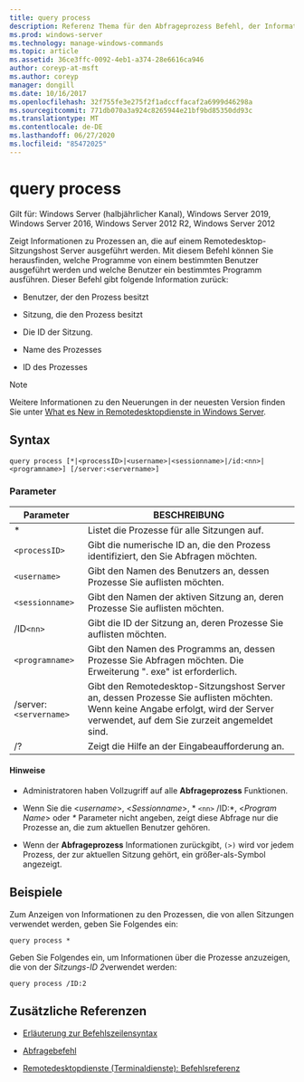 ```yaml
---
title: query process
description: Referenz Thema für den Abfrageprozess Befehl, der Informationen zu Prozessen anzeigt, die auf einem Remotedesktop-Sitzungshost Server ausgeführt werden.
ms.prod: windows-server
ms.technology: manage-windows-commands
ms.topic: article
ms.assetid: 36ce3ffc-0092-4eb1-a374-28e6616ca946
author: coreyp-at-msft
ms.author: coreyp
manager: dongill
ms.date: 10/16/2017
ms.openlocfilehash: 32f755fe3e275f2f1adccffacaf2a6999d46298a
ms.sourcegitcommit: 771db070a3a924c8265944e21bf9bd85350dd93c
ms.translationtype: MT
ms.contentlocale: de-DE
ms.lasthandoff: 06/27/2020
ms.locfileid: "85472025"
---
```

# <a name="query-process"></a>query process

Gilt für: Windows Server (halbjährlicher Kanal), Windows Server 2019, Windows Server 2016, Windows Server 2012 R2, Windows Server 2012

Zeigt Informationen zu Prozessen an, die auf einem Remotedesktop-Sitzungshost Server ausgeführt werden. Mit diesem Befehl können Sie herausfinden, welche Programme von einem bestimmten Benutzer ausgeführt werden und welche Benutzer ein bestimmtes Programm ausführen. Dieser Befehl gibt folgende Information zurück:

- Benutzer, der den Prozess besitzt

- Sitzung, die den Prozess besitzt

- Die ID der Sitzung.

- Name des Prozesses

- ID des Prozesses

> [!NOTE]
> Weitere Informationen zu den Neuerungen in der neuesten Version finden Sie unter [What es New in Remotedesktopdienste in Windows Server](https://docs.microsoft.com/previous-versions/windows/it-pro/windows-server-2012-R2-and-2012/dn283323(v=ws.11)).

## <a name="syntax"></a>Syntax

```
query process [*|<processID>|<username>|<sessionname>|/id:<nn>|<programname>] [/server:<servername>]
```

### <a name="parameters"></a>Parameter

| Parameter | BESCHREIBUNG |
|--|--|
| * | Listet die Prozesse für alle Sitzungen auf. |
| `<processID>` | Gibt die numerische ID an, die den Prozess identifiziert, den Sie Abfragen möchten. |
| `<username>` | Gibt den Namen des Benutzers an, dessen Prozesse Sie auflisten möchten. |
| `<sessionname>` | Gibt den Namen der aktiven Sitzung an, deren Prozesse Sie auflisten möchten. |
| /ID`<nn>` | Gibt die ID der Sitzung an, deren Prozesse Sie auflisten möchten. |
| `<programname>` | Gibt den Namen des Programms an, dessen Prozesse Sie Abfragen möchten. Die Erweiterung ". exe" ist erforderlich. |
| /server:`<servername>` | Gibt den Remotedesktop-Sitzungshost Server an, dessen Prozesse Sie auflisten möchten. Wenn keine Angabe erfolgt, wird der Server verwendet, auf dem Sie zurzeit angemeldet sind. |
| /? | Zeigt die Hilfe an der Eingabeaufforderung an. |

#### <a name="remarks"></a>Hinweise

- Administratoren haben Vollzugriff auf alle **Abfrageprozess** Funktionen.

- Wenn Sie die <*username*>, <*Sessionname*>, * `<nn>` /ID:*, <*Program Name*> oder *&#42;* Parameter nicht angeben, zeigt diese Abfrage nur die Prozesse an, die zum aktuellen Benutzer gehören.

- Wenn der **Abfrageprozess** Informationen zurückgibt, `(>)` wird vor jedem Prozess, der zur aktuellen Sitzung gehört, ein größer-als-Symbol angezeigt.

## <a name="examples"></a>Beispiele

Zum Anzeigen von Informationen zu den Prozessen, die von allen Sitzungen verwendet werden, geben Sie Folgendes ein:

```
query process *
```

Geben Sie Folgendes ein, um Informationen über die Prozesse anzuzeigen, die von der *Sitzungs-ID 2*verwendet werden:

```
query process /ID:2
```

## <a name="additional-references"></a>Zusätzliche Referenzen

- [Erläuterung zur Befehlszeilensyntax](command-line-syntax-key.md)

- [Abfragebefehl](query.md)

- [Remotedesktopdienste (Terminaldienste): Befehlsreferenz](remote-desktop-services-terminal-services-command-reference.md)
